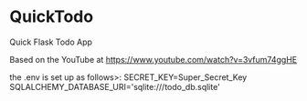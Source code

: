 # QuickTodo
Quick Flask Todo App

Based on the YouTube at https://www.youtube.com/watch?v=3vfum74ggHE

the .env is set up as follows>:
    SECRET_KEY=Super_Secret_Key
    SQLALCHEMY_DATABASE_URI='sqlite:///todo_db.sqlite'
